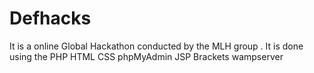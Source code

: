 # Defhacks
It is a online Global Hackathon conducted by the MLH group . 
It is done using the 
PHP
HTML
CSS
phpMyAdmin
JSP
Brackets
wampserver
